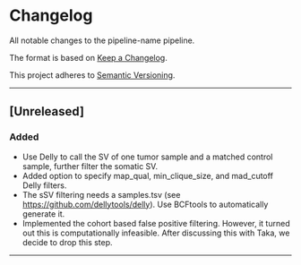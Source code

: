 # Changelog
All notable changes to the pipeline-name pipeline.

The format is based on [Keep a Changelog](https://keepachangelog.com/en/1.0.0/).

This project adheres to [Semantic Versioning](https://semver.org/spec/v2.0.0.html).

---

## [Unreleased]
### Added
- Use Delly to call the SV of one tumor sample and a matched control sample, further filter the somatic SV.
- Added option to specify map_qual, min_clique_size, and mad_cutoff Delly filters.
- The sSV filtering needs a samples.tsv (see https://github.com/dellytools/delly). Use BCFtools to automatically generate it.
- Implemented the cohort based false positive filtering. However, it turned out this is computationally infeasible. After discussing this with Taka, we decide to drop this step. 

---


